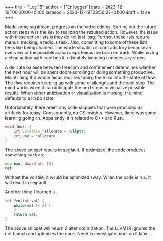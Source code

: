 +++
title = "Log 15"
author = ["En logger"]
date = 2023-12-19T00:00:00+01:00
lastmod = 2023-12-19T23:56:29+01:00
draft = false
+++

Made some significant progress on the video editing. Sorting out the future action steps was the key to realizing the required action. However, the issue with these action lists is they do not last long. Further, these lists require manual tracking, a tedious task. Also, committing to some of these lists feels like being chained. The whole situation is contradictory because an overview of the possible action steps keeps the brain on track. While having a clear action path confines it, ultimately inducing unnecessary stress.

A delicate balance between freedom and confinement determines whether the next hour will be spent doom-scrolling or doing something productive. Maintaining this whole focus requires tuning the mind into the state of flow. The flow requires keeping up with some challenges and the next step. The mind works when it can anticipate the next steps or visualize possible results. When either anticipation or visualization is missing, the mind defaults to a limbo state.

Unfortunately, there aren't any code snippets that were produced as artifacts for today. Consequently, no CS insights. However, there was some learning going on. Apparently, it is related to C++ and Rust.

```C++
void foo() {
    int volatile *allocate = nullptr;
    int use = *allocate;
}
```

The above snippet results in segfault. If optimized, the code produces something such as:

```asm
mov eax, dword ptr [0]
ret
```

Without the volatile, it would be optimized away. When the code is run, it will result in segfault.

Another thing I learned is,

```C++
int foo(int val) {
    while(val != 2) {
    }
    return val;
}
```

The above snippet will return 2 after optimization. The LLVM IR ignores the not branch and optimizes the code. Need to investigate more on it later.
